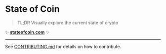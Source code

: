# State of Coin

> TL;DR Visually explore the current state of crypto

✨ <b><a href='https://stateofcoin.com/'>stateofcoin.com</a></b> ✨

---

See [CONTRIBUTING.md](CONTRIBUTING.md) for details on how to contribute.

